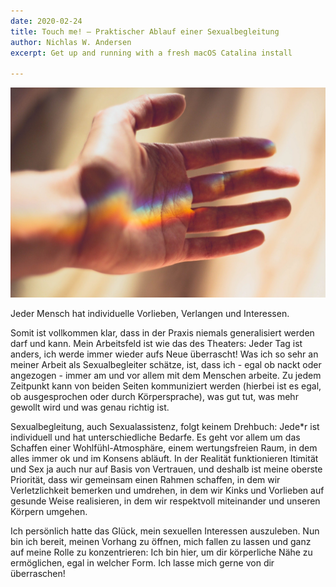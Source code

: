 ```yaml
---
date: 2020-02-24
title: Touch me! — Praktischer Ablauf einer Sexualbegleitung
author: Nichlas W. Andersen
excerpt: Get up and running with a fresh macOS Catalina install

---
```

![](/uploads/hand-2326058_1920.jpg)

Jeder Mensch hat individuelle Vorlieben, Verlangen und Interessen.

Somit ist vollkommen klar, dass in der Praxis niemals generalisiert werden darf und kann. Mein Arbeitsfeld ist wie das des Theaters: Jeder Tag ist anders, ich werde immer wieder aufs Neue überrascht! Was ich so sehr an meiner Arbeit als Sexualbegleiter schätze, ist, dass ich - egal ob nackt oder angezogen - immer am und vor allem mit dem Menschen arbeite. Zu jedem Zeitpunkt kann von beiden Seiten kommuniziert werden (hierbei ist es egal, ob ausgesprochen oder durch Körpersprache), was gut tut, was mehr gewollt wird und was genau richtig ist.

Sexualbegleitung, auch Sexualassistenz, folgt keinem Drehbuch: Jede*r ist individuell und hat unterschiedliche Bedarfe. Es geht vor allem um das Schaffen einer Wohlfühl-Atmosphäre, einem wertungsfreien Raum, in dem alles immer ok und im Konsens abläuft. In der Realität funktionieren Itimität und Sex ja auch nur auf Basis von Vertrauen, und deshalb ist meine oberste Priorität, dass wir gemeinsam einen Rahmen schaffen, in dem wir Verletzlichkeit bemerken und umdrehen, in dem wir Kinks und Vorlieben auf gesunde Weise realisieren, in dem wir respektvoll miteinander und unseren Körpern umgehen.

Ich persönlich hatte das Glück, mein sexuellen Interessen auszuleben. Nun bin ich bereit, meinen Vorhang zu öffnen, mich fallen zu lassen und ganz auf meine Rolle zu konzentrieren: Ich bin hier, um dir körperliche Nähe zu ermöglichen, egal in welcher Form. Ich lasse mich gerne von dir überraschen!
